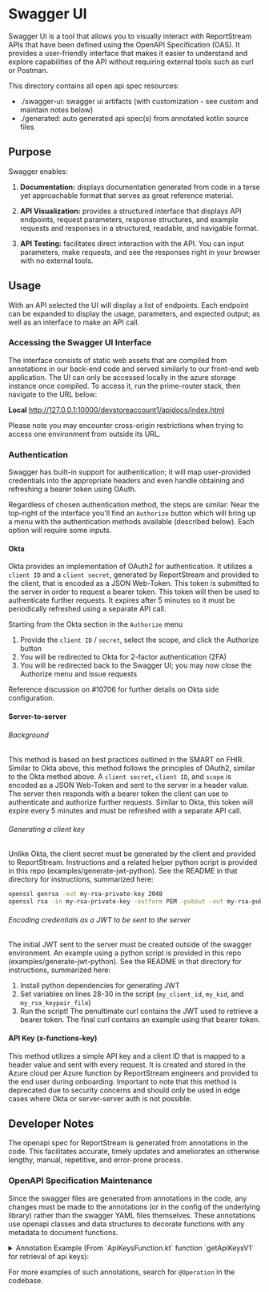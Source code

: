 # Swagger UI

Swagger UI is a tool that allows you to visually interact with ReportStream APIs that have been defined using the OpenAPI
Specification (OAS). It provides a user-friendly interface that makes it easier to understand and explore capabilities of
the API without requiring external tools such as curl or Postman.

This directory contains all open api spec resources:

- ./swagger-ui: swagger ui artifacts (with customization - see custom and maintain notes below)
- ./generated: auto generated api spec(s) from annotated kotlin source files

## Purpose

Swagger enables:

1. **Documentation:** displays documentation generated from code in a terse yet approachable format that serves as great
   reference material.

2. **API Visualization:** provides a structured interface that displays API endpoints, request parameters, response
   structures, and example requests and responses in a structured, readable, and navigable format.

3. **API Testing:** facilitates direct interaction with the API. You can input parameters, make requests, and
   see the responses right in your browser with no external tools.

## Usage
With an API selected the UI will display a list of endpoints. Each endpoint can be expanded to display the
usage, parameters, and expected output; as well as an interface to make an API call.

### Accessing the Swagger UI Interface

The interface consists of static web assets that are compiled from annotations in our back-end code and served similarly
to our front-end web application. The UI can only be accessed locally in the azure storage instance once compiled. To
access it, run the prime-router stack, then navigate to the URL below:

**Local** http://127.0.0.1:10000/devstoreaccount1/apidocs/index.html

Please note you may encounter cross-origin restrictions when trying to access one environment from outside its URL.

### Authentication

Swagger has built-in support for authentication; it will map user-provided credentials into the appropriate headers and
even handle obtaining and refreshing a bearer token using OAuth.

Regardless of chosen authentication method, the steps are similar:
Near the top-right of the interface you'll find an `Authorize` button which will bring up a menu with the authentication
methods available (described below). Each option will require some inputs.

#### Okta

Okta provides an implementation of OAuth2 for authentication. It utilizes a `client ID` and a `client secret`, generated
by ReportStream and provided to the client, that is encoded as a JSON Web-Token. This token is submitted to the server
in order to request a bearer token. This token will then be used to authenticate further requests. It expires after 5
minutes so it must be periodically refreshed using a separate API call.

Starting from the Okta section in the `Authorize` menu
1. Provide the `client ID` / `secret`, select the scope, and click the Authorize button
2. You will be redirected to Okta for 2-factor authentication (2FA)
3. You will be redirected back to the Swagger UI; you may now close the Authorize menu and issue requests

Reference discussion on #10706 for further details on Okta side configuration.

#### Server-to-server

###### Background
This method is based on best practices outlined in the SMART on FHIR. Similar to Okta above, this method follows the
principles of OAuth2, similar to the Okta method above. A `client secret`, `client ID`, and `scope` is encoded as a
JSON Web-Token and sent to the server in a header value. The server then responds with a bearer token the client can use
to authenticate and authorize further requests. Similar to Okta, this token will expire every 5 minutes and must be
refreshed with a separate API call.

###### Generating a client key
Unlike Okta, the client secret must be generated by the client and provided to ReportStream. Instructions and a related helper python
script is provided in this repo (examples/generate-jwt-python). See the README in that directory for instructions,
summarized here:
```bash
openssl genrsa -out my-rsa-private-key 2048
openssl rsa -in my-rsa-private-key -outform PEM -pubout -out my-rsa-public-key.pem
```

###### Encoding credentials as a JWT to be sent to the server
The initial JWT sent to the server must be created outside of the swagger environment. An example using a python script
is provided in this repo (examples/generate-jwt-python). See the README in that directory for instructions, summarized
here:
1. Install python dependencies for generating JWT
2. Set variables on lines 28-30 in the script (`my_client_id`, `my_kid`, and `my_rsa_keypair_file`)
3. Run the script! The penultimate curl contains the JWT used to retrieve a bearer token. The final curl contains an
   example using that bearer token.

#### API Key (x-functions-key)

This method utilizes a simple API key and a client ID that is mapped to a header value and sent with every request.
It is created and stored in the Azure cloud per Azure function by ReportStream engineers and provided to the end user
during onboarding.  Important to note that this method is deprecated due to security concerns and should only be used in
edge cases where Okta or server-server auth is not possible.

## Developer Notes

The openapi spec for ReportStream is generated from annotations in the code. This facilitates accurate, timely
updates and ameliorates an otherwise lengthy, manual, repetitive, and error-prone process.

### OpenAPI Specification Maintenance
Since the swagger files are generated from annotations in the code, any changes must be made to the annotations
(or in the config of the underlying library) rather than the swagger YAML files themselves. These annotations use openapi
classes and data structures to decorate functions with any metadata to document functions.

<details>
  <summary>Annotation Example (From `ApiKeysFunction.kt` function `getApiKeysV1` for retrieval of api keys): </summary>

```kotlin
    @Operation(
        summary = "Retrieve API keys for the organization (v1), return API keys when successful",
        description = OPERATION_GET_KEYS_DESC,
        tags = [KEY_MGMT_TAG],
        parameters = [
            Parameter(
                name = PARAM_NAME_ORGNAME,
                required = true,
                description = PARAM_DESC_ORGNAME_GET,
            )
        ],
        responses = [
            ApiResponse(
                responseCode = HTTP_200_OK,
                description = HTTP_200_GET_MSG,
                content = [
                    Content(
                        mediaType = "application/json",
                        schema = Schema(implementation = ApiKeysResponse::class),
                        examples = [
                            ExampleObject(
                                name = "Example response for API key retrieval",
                                summary = "Example response when key retrieved successfully",
                                value = EX_GET_APIKEYS_RESP
                            ),
                        ]
                    )
                ]
            ),
            ApiResponse(
                responseCode = HTTP_404_NOT_FOUND,
                description = HTTP_404_ERR_MSG,
                content = [
                    Content(
                        mediaType = "application/json",
                        schema = Schema(implementation = String::class)
                    )
                ]
            ),
            ApiResponse(
                responseCode = HTTP_400_BAD_REQ,
                description = HTTP_400_ERR_MSG,
                content = [
                    Content(
                        mediaType = "application/json",
                        schema = Schema(implementation = String::class)
                    )
                ]
            )
        ]
    )
    @GET
    @Path("v1/settings/organizations/{organizationName}/public-keys")
    fun getV1( . . . 
```
</details>

For more examples of such annotations, search for `@Operation` in the codebase.